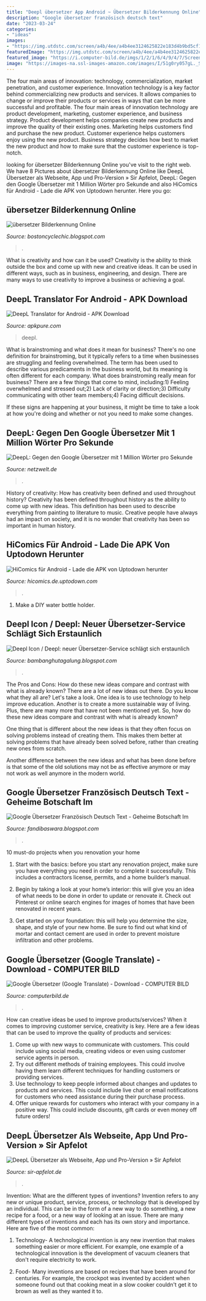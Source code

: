 ```yaml
---
title: "Deepl übersetzer App Android ~ Übersetzer Bilderkennung Online"
description: "Google übersetzer französisch deutsch text"
date: "2023-03-24"
categories:
- "ideas"
images:
- "https://img.utdstc.com/screen/a4b/4ee/a4b4ee3124625822e183d4b9bd5cf172547ec1cf283cf9e01f47f20c5a64d75e:100"
featuredImage: "https://img.utdstc.com/screen/a4b/4ee/a4b4ee3124625822e183d4b9bd5cf172547ec1cf283cf9e01f47f20c5a64d75e:100"
featured_image: "https://i.computer-bild.de/imgs/1/2/1/6/4/9/4/7/Screenshot-aus-Microsoft-uebersetzer-App-fuer-iPhone-iPad-289x498-29e33588ec216ad2.jpg"
image: "https://images-na.ssl-images-amazon.com/images/I/51g0ry057gL._SX679_.jpg"
---
```



The four main areas of innovation: technology, commercialization, market penetration, and customer experience.
Innovation technology is a key factor behind commercializing new products and services. It allows companies to change or improve their products or services in ways that can be more successful and profitable. The four main areas of innovation technology are product development, marketing, customer experience, and business strategy. Product development helps companies create new products and improve the quality of their existing ones. Marketing helps customers find and purchase the new product. Customer experience helps customers enjoy using the new product. Business strategy decides how best to market the new product and how to make sure that the customer experience is top-notch.

	

		
looking for übersetzer Bilderkennung Online you've visit to the right web. We have 8 Pictures about übersetzer Bilderkennung Online like DeepL Übersetzer als Webseite, App und Pro-Version » Sir Apfelot, DeepL: Gegen den Google Übersetzer mit 1 Million Wörter pro Sekunde and also HiComics für Android - Lade die APK von Uptodown herunter. Here you go:
		
    
## übersetzer Bilderkennung Online

<img loading=lazy src="https://images-na.ssl-images-amazon.com/images/I/51g0ry057gL._SX679_.jpg" onerror="this.onerror=null;this.src='https://tse3.mm.bing.net/th?id=OIP.t4bF-mdE-on5Wva9ssvypgHaHa&amp;pid=15.1';" alt="übersetzer Bilderkennung Online">

_Source: bostoncyclechic.blogspot.com_

>. 

	

What is creativity and how can it be used?
Creativity is the ability to think outside the box and come up with new and creative ideas. It can be used in different ways, such as in business, engineering, and design. There are many ways to use creativity to improve a business or achieving a goal.

    
## DeepL Translator For Android - APK Download

<img loading=lazy src="https://image.winudf.com/v2/image1/Y29tLmRlZXBsLnRyYW5zbGF0b3Jfc2NyZWVuXzFfMTU0NDg1Njk5MV8wOTY/screen-1.jpg?fakeurl=1&amp;type=.jpg" onerror="this.onerror=null;this.src='https://tse1.mm.bing.net/th?id=OIP.UJmnlpBmUAlRJNT39C474gHaNk&amp;pid=15.1';" alt="DeepL Translator for Android - APK Download">

_Source: apkpure.com_

>deepl. 

	

What is brainstroming and what does it mean for business?
There's no one definition for brainstroming, but it typically refers to a time when businesses are struggling and feeling overwhelmed. The term has been used to describe various predicaments in the business world, but its meaning is often different for each company. 
What does brainstroming really mean for business? There are a few things that come to mind, including:1) Feeling overwhelmed and stressed out;2) Lack of clarity or direction;3) Difficulty communicating with other team members;4) Facing difficult decisions. 

If these signs are happening at your business, it might be time to take a look at how you're doing and whether or not you need to make some changes.

    
## DeepL: Gegen Den Google Übersetzer Mit 1 Million Wörter Pro Sekunde

<img loading=lazy src="https://img.netzwelt.de/dw340_dh191_sw688_sh387_sx62_sy86_sr16x9_nu1/picture/original/2017/10/deepl-219737.jpeg" onerror="this.onerror=null;this.src='https://tse3.mm.bing.net/th?id=OIP.3D9Pjx27rShW7KkkkwPQeQAAAA&amp;pid=15.1';" alt="DeepL: Gegen den Google Übersetzer mit 1 Million Wörter pro Sekunde">

_Source: netzwelt.de_

>. 

	

History of creativity: How has creativity been defined and used throughout history?
Creativity has been defined throughout history as the ability to come up with new ideas. This definition has been used to describe everything from painting to literature to music. Creative people have always had an impact on society, and it is no wonder that creativity has been so important in human history.

    
## HiComics Für Android - Lade Die APK Von Uptodown Herunter

<img loading=lazy src="https://img.utdstc.com/screen/a4b/4ee/a4b4ee3124625822e183d4b9bd5cf172547ec1cf283cf9e01f47f20c5a64d75e:100" onerror="this.onerror=null;this.src='https://tse1.mm.bing.net/th?id=OIP.wKgEqvApgsLKyiaG5bfwMwA4Bk&amp;pid=15.1';" alt="HiComics für Android - Lade die APK von Uptodown herunter">

_Source: hicomics.de.uptodown.com_

>. 

	

1. Make a DIY water bottle holder.

    
## Deepl Icon / Deepl: Neuer Übersetzer-Service Schlägt Sich Erstaunlich

<img loading=lazy src="https://android.giveawayoftheday.com/wp-content/plugins/gotd_googleplay_plugin/images/2019/03/com.besttranslator.deeppror_app_icon_1553773997.png" onerror="this.onerror=null;this.src='https://tse4.mm.bing.net/th?id=OIP.eWUGBJxBGYRTjXUdBzEeFwAAAA&amp;pid=15.1';" alt="Deepl Icon / Deepl: neuer Übersetzer-Service schlägt sich erstaunlich">

_Source: bambanghutagalung.blogspot.com_

>. 

	

The Pros and Cons: How do these new ideas compare and contrast with what is already known?
There are a lot of new ideas out there. Do you know what they all are? Let's take a look. 
One idea is to use technology to help improve education. Another is to create a more sustainable way of living. Plus, there are many more that have not been mentioned yet. So, how do these new ideas compare and contrast with what is already known?

One thing that is different about the new ideas is that they often focus on solving problems instead of creating them. This makes them better at solving problems that have already been solved before, rather than creating new ones from scratch. 

Another difference between the new ideas and what has been done before is that some of the old solutions may not be as effective anymore or may not work as well anymore in the modern world.

    
## Google Übersetzer Französisch Deutsch Text - Geheime Botschaft Im

<img loading=lazy src="https://community.eeducation.at/pluginfile.php/16873/mod_label/intro/Screenshot_Google_Uebersetzer.png" onerror="this.onerror=null;this.src='https://tse4.mm.bing.net/th?id=OIP.9ew_dWfny8qUHiIi0zgofAHaCL&amp;pid=15.1';" alt="Google Übersetzer Französisch Deutsch Text - Geheime Botschaft Im">

_Source: fandibaswara.blogspot.com_

>. 

	

10 must-do projects when you renovation your home
1. Start with the basics: before you start any renovation project, make sure you have everything you need in order to complete it successfully. This includes a contractors license, permits, and a home builder’s manual.
2. Begin by taking a look at your home’s interior: this will give you an idea of what needs to be done in order to update or renovate it. Check out Pinterest or online search engines for images of homes that have been renovated in recent years.

3. Get started on your foundation: this will help you determine the size, shape, and style of your new home. Be sure to find out what kind of mortar and contact cement are used in order to prevent moisture infiltration and other problems.


    
## Google Übersetzer (Google Translate) - Download - COMPUTER BILD

<img loading=lazy src="https://i.computer-bild.de/imgs/1/2/1/6/4/9/4/7/Screenshot-aus-Microsoft-uebersetzer-App-fuer-iPhone-iPad-289x498-29e33588ec216ad2.jpg" onerror="this.onerror=null;this.src='https://tse3.mm.bing.net/th?id=OIP.KeM1iOwhatJEGhD7RouUywAAAA&amp;pid=15.1';" alt="Google Übersetzer (Google Translate) - Download - COMPUTER BILD">

_Source: computerbild.de_

>. 

	

How can creative ideas be used to improve products/services?
When it comes to improving customer service, creativity is key. Here are a few ideas that can be used to improve the quality of products and services: 
1. Come up with new ways to communicate with customers. This could include using social media, creating videos or even using customer service agents in person.
2. Try out different methods of training employees. This could involve having them learn different techniques for handling customers or providing services.
3. Use technology to keep people informed about changes and updates to products and services. This could include live chat or email notifications for customers who need assistance during their purchase process.
4. Offer unique rewards for customers who interact with your company in a positive way. This could include discounts, gift cards or even money off future orders!

    
## DeepL Übersetzer Als Webseite, App Und Pro-Version » Sir Apfelot

<img loading=lazy src="https://www.sir-apfelot.de/wp-content/uploads/2021/07/deepl-pick-der-woche-28-2021.jpg" onerror="this.onerror=null;this.src='https://tse3.mm.bing.net/th?id=OIP.1EQ43Vpd-acUpYqBLv1OwgHaHa&amp;pid=15.1';" alt="DeepL Übersetzer als Webseite, App und Pro-Version » Sir Apfelot">

_Source: sir-apfelot.de_

>. 

	

Invention: What are the different types of inventions?
Invention refers to any new or unique product, service, process, or technology that is developed by an individual. This can be in the form of a new way to do something, a new recipe for a food, or a new way of looking at an issue. There are many different types of inventions and each has its own story and importance. Here are five of the most common:
1. Technology- A technological invention is any new invention that makes something easier or more efficient. For example, one example of a technological innovation is the development of vacuum cleaners that don't require electricity to work.

2. Food- Many inventions are based on recipes that have been around for centuries. For example, the crockpot was invented by accident when someone found out that cooking meat in a slow cooker couldn't get it to brown as well as they wanted it to.

